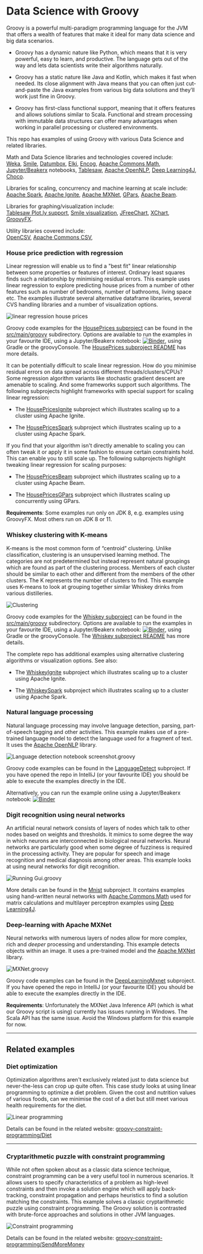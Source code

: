 <!--
SPDX-License-Identifier: Apache-2.0

Licensed under the Apache License, Version 2.0 (the "License");
you may not use this file except in compliance with the License.
You may obtain a copy of the License at

    https://www.apache.org/licenses/LICENSE-2.0

Unless required by applicable law or agreed to in writing, software
distributed under the License is distributed on an "AS IS" BASIS,
WITHOUT WARRANTIES OR CONDITIONS OF ANY KIND, either express or implied.
See the License for the specific language governing permissions and
limitations under the License.
-->

# Data Science with Groovy

Groovy is a powerful multi-paradigm programming language for the JVM that offers a wealth of features that make it ideal for many data science and big data scenarios.

* Groovy has a dynamic nature like Python, which means that it is very powerful, easy to learn, and productive. The language gets out of the way and lets data scientists write their algorithms naturally.

* Groovy has a static nature like Java and Kotlin, which makes it fast when needed. Its close alignment with Java means that you can often just cut-and-paste the Java examples from various big data solutions and they’ll work just fine in Groovy.

* Groovy has first-class functional support, meaning that it offers features and allows solutions similar to Scala. Functional and stream processing with immutable data structures can offer many advantages when working in parallel processing or clustered environments.

This repo has examples of using Groovy with various Data Science and related libraries.

Math and Data Science libraries and technologies covered include:<br>
[Weka](https://www.cs.waikato.ac.nz/ml/weka/),
[Smile](http://haifengl.github.io/),
[Datumbox](https://github.com/datumbox/datumbox-framework),
[Elki](https://elki-project.github.io/),
[Encog](https://github.com/jeffheaton/encog-java-core),
[Apache Commons Math](https://commons.apache.org/proper/commons-math/),
[Jupyter/Beakerx](http://beakerx.com/) notebooks,
[Tablesaw](https://tablesaw.tech/),
[Apache OpenNLP](https://opennlp.apache.org/),
[Deep Learning4J](https://deeplearning4j.org/),
[Choco](http://www.choco-solver.org/).

Libraries for scaling, concurrency and machine learning at scale include:<br>
[Apache Spark](https://spark.apache.org/),
[Apache Ignite](https://ignite.apache.org/),
[Apache MXNet](https://mxnet.apache.org/),
[GPars](http://gpars.org/),
[Apache Beam](https://beam.apache.org/).

Libraries for graphing/visualization include:<br>
[Tablesaw Plot.ly support](https://jtablesaw.github.io/tablesaw/userguide/Introduction_to_Plotting.html),
[Smile visualization](http://haifengl.github.io/visualization.html),
[JFreeChart](http://www.jfree.org/jfreechart/),
[XChart](https://knowm.org/open-source/xchart/),
[GroovyFX](http://groovyfx.org/).

Utility libraries covered include:<br>
[OpenCSV](http://opencsv.sourceforge.net/),
[Apache Commons CSV](https://commons.apache.org/proper/commons-csv/),

### House price prediction with regression

Linear regression will enable us to find a "best fit" linear relationship between some properties or features of interest.
Ordinary least squares finds such a relationship by minimising residual errors.
This example uses linear regression to explore predicting house prices from a number
of other features such as number of bedrooms, number of bathrooms,
living space etc.
The examples illustrate several alternative dataframe libraries,
several CVS handling libraries and a number of visualization options.

![linear regression house prices](docs/images/houses.png)

Groovy code examples for the [HousePrices subproject](subprojects/HousePrices/) can be found in
the [src/main/groovy](subprojects/HousePrices/src/main/groovy) subdirectory.
Options are available to run the examples in your favourite IDE, using a Jupyter/Beakerx notebook:
[![Binder](https://mybinder.org/badge_logo.svg)](https://mybinder.org/v2/gh/paulk-asert/groovy-data-science/master?filepath=subprojects%2FHousePrices%2Fsrc%2Fmain%2Fnotebook%2FHousePrices.ipynb),
using Gradle or the groovyConsole.
The [HousePrices subproject README](subprojects/HousePrices/) has more details.

It can be potentially difficult to scale linear regression.
How do you minimise residual errors on data spread across different
threads/clusters/CPUs?
Some regression algorithm variants like stochastic gradient descent are amenable to scaling.
And some frameworks support such algorithms. The following subprojects highlight frameworks
with special support for scaling linear regression:

* The [HousePricesIgnite](subprojects/HousePricesIgnite/src/main/groovy) subproject which illustrates scaling up to a cluster using Apache Ignite.

* The [HousePricesSpark](subprojects/HousePricesSpark/src/main/groovy) subproject which illustrates scaling up to a cluster using Apache Spark.

If you find that your algorithm isn't directly amenable to scaling
you can often tweak it or apply it in some fashion to ensure certain
constraints hold. This can enable you to still scale up.
The following subprojects highlight tweaking linear regression
for scaling purposes:

* The [HousePricesBeam](subprojects/HousePricesBeam/src/main/groovy) subproject which illustrates scaling up to a cluster using Apache Beam.

* The [HousePricesGPars](subprojects/HousePricesGPars/src/main/groovy) subproject which illustrates scaling up concurrently using GPars.

__Requirements__: Some examples run only on JDK 8, e.g. examples using GroovyFX. Most others run on JDK 8 or 11.

### Whiskey clustering with K-means

K-means is the most common form of “centroid” clustering.
Unlike classification, clustering is an unsupervised learning method.
The categories are not predetermined but instead represent natural groupings
which are found as part of the clustering process.
Members of each cluster should be similar to each other and
different from the members of the other clusters.
The K represents the number of clusters to find.
This example uses K-means to look at grouping together
similar Whiskey drinks from various distilleries.

![Clustering](docs/images/whiskey.png)

Groovy code examples for the [Whiskey subproject](subprojects/Whiskey/) can be found in
the [src/main/groovy](subprojects/Whiskey/src/main/groovy) subdirectory.
Options are available to run the examples in your favourite IDE, using a Jupyter/Beakerx notebook:
[![Binder](https://mybinder.org/badge_logo.svg)](https://mybinder.org/v2/gh/paulk-asert/groovy-data-science/master?filepath=subprojects%2FWhiskey%2Fsrc%2Fmain%2Fnotebook%2FWhiskey.ipynb),
using Gradle or the groovyConsole.
The [Whiskey subproject README](subprojects/Whiskey/) has more details.

The complete repo has additional examples using alternative clustering algorithms or visualization options. See also:

* The [WhiskeyIgnite](subprojects/WhiskeyIgnite/src/main/groovy) subproject which illustrates scaling up to a cluster using Apache Ignite.

* The [WhiskeySpark](subprojects/WhiskeySpark/src/main/groovy) subproject which illustrates scaling up to a cluster using Apache Spark.

### Natural language processing

Natural language processing may involve language detection, parsing, part-of-speech tagging and other activities.
This example makes use of a pre-trained language model to detect the language used for a fragment of text.
It uses the [Apache OpenNLP](https://opennlp.apache.org/) library.

![Language detection notebook screenshot.groovy](docs/images/lang_detect_notebook.png)

Groovy code examples can be found in the [LanguageDetect](subprojects/LanguageDetect/src/main/groovy) subproject.
If you have opened the repo in IntelliJ (or your favourite IDE) you should be able to execute the examples directly in the IDE.

Alternatively, you can run the example online using a Jupyter/Beakerx notebook:
[![Binder](https://mybinder.org/badge_logo.svg)](https://mybinder.org/v2/gh/paulk-asert/groovy-data-science/master?filepath=subprojects%2FLanguageDetect%2Fsrc%2Fmain%2Fnotebook%2FLanguageDetect.ipynb)

### Digit recognition using neural networks

An artificial neural network consists of layers of nodes which talk to other nodes based on weights and thresholds.
It mimics to some degree the way in which neurons are interconnected in biological neural networks.
Neural networks are particularly good when some degree of fuzziness is required in the processing activity.
They are popular for speech and image recognition and medical diagnosis among other areas.
This example looks at using neural networks for digit recognition.

![Running Gui.groovy](docs/images/mnist_gui.png)

More details can be found in the [Mnist](subprojects/Mnist/) subproject.
It contains examples using hand-written neural networks with
[Apache Commons Math](https://commons.apache.org/proper/commons-math/) used for matrix calculations
and multilayer perceptron examples using
[Deep Learning4J](https://deeplearning4j.org/).

### Deep-learning with Apache MXNet

Neural networks with numerous layers of nodes allow for more complex, rich and _deeper_ processing and understanding.
This example detects objects within an image.
It uses a pre-trained model and the
[Apache MXNet](https://mxnet.apache.org/)
library.

![MXNet.groovy](docs/images/mxnet.png)

Groovy code examples can be found in the [DeepLearningMxnet](subprojects/DeepLearningMxnet/src/main/groovy) subproject.
If you have opened the repo in IntelliJ (or your favourite IDE) you should be able to execute the examples directly in the IDE.

__Requirements__: Unfortunately the MXNet Java Inference API (which is what our Groovy script is using)
currently has issues running in Windows. The Scala API has the same issue.
Avoid the Windows platform for this example for now.

---

## Related examples

### Diet optimization

Optimization algorithms aren't exclusively related just to data science but
never-the-less can crop up quite often. This case study looks at using linear programming
to optimize a diet problem. Given the cost and nutrition values of various
foods, can we minimise the cost of a diet but still meet various
health requirements for the diet.

![Linear programming](docs/images/lp_screenshot.png)

Details can be found in the related website: [groovy-constraint-programming/Diet](https://github.com/paulk-asert/groovy-constraint-programming/tree/master/subprojects/Diet)

---

### Cryptarithmetic puzzle with constraint programming

While not often spoken about as a classic data science technique,
constraint programming can be a very useful tool in numerous scenarios.
It allows users to specify characteristics of a problem as high-level constraints
and then invoke a solution engine which will apply back-tracking,
constraint propagation and perhaps heuristics to find a solution matching the constraints.
This example solves a classic cryptarithmetic puzzle using constraint programming.
The Groovy solution is contrasted with brute-force approaches and solutions in other JVM languages.

![Constraint programming](docs/images/cp_screenshot.png)

Details can be found in the related website: [groovy-constraint-programming/SendMoreMoney](https://github.com/paulk-asert/groovy-constraint-programming/tree/master/subprojects/SendMoreMoney)
